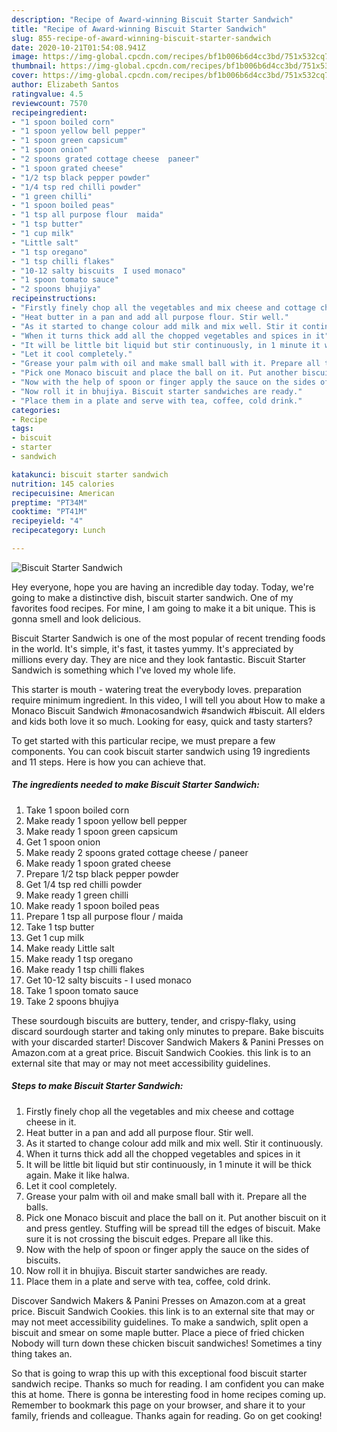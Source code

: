 ```yaml
---
description: "Recipe of Award-winning Biscuit Starter Sandwich"
title: "Recipe of Award-winning Biscuit Starter Sandwich"
slug: 855-recipe-of-award-winning-biscuit-starter-sandwich
date: 2020-10-21T01:54:08.941Z
image: https://img-global.cpcdn.com/recipes/bf1b006b6d4cc3bd/751x532cq70/biscuit-starter-sandwich-recipe-main-photo.jpg
thumbnail: https://img-global.cpcdn.com/recipes/bf1b006b6d4cc3bd/751x532cq70/biscuit-starter-sandwich-recipe-main-photo.jpg
cover: https://img-global.cpcdn.com/recipes/bf1b006b6d4cc3bd/751x532cq70/biscuit-starter-sandwich-recipe-main-photo.jpg
author: Elizabeth Santos
ratingvalue: 4.5
reviewcount: 7570
recipeingredient:
- "1 spoon boiled corn"
- "1 spoon yellow bell pepper"
- "1 spoon green capsicum"
- "1 spoon onion"
- "2 spoons grated cottage cheese  paneer"
- "1 spoon grated cheese"
- "1/2 tsp black pepper powder"
- "1/4 tsp red chilli powder"
- "1 green chilli"
- "1 spoon boiled peas"
- "1 tsp all purpose flour  maida"
- "1 tsp butter"
- "1 cup milk"
- "Little salt"
- "1 tsp oregano"
- "1 tsp chilli flakes"
- "10-12 salty biscuits  I used monaco"
- "1 spoon tomato sauce"
- "2 spoons bhujiya"
recipeinstructions:
- "Firstly finely chop all the vegetables and mix cheese and cottage cheese in it."
- "Heat butter in a pan and add all purpose flour. Stir well."
- "As it started to change colour add milk and mix well. Stir it continuously."
- "When it turns thick add all the chopped vegetables and spices in it"
- "It will be little bit liquid but stir continuously, in 1 minute it will be thick again. Make it like halwa."
- "Let it cool completely."
- "Grease your palm with oil and make small ball with it. Prepare all the balls."
- "Pick one Monaco biscuit and place the ball on it. Put another biscuit on it and press gentley. Stuffing will be spread till the edges of biscuit. Make sure it is not crossing the biscuit edges. Prepare all like this."
- "Now with the help of spoon or finger apply the sauce on the sides of biscuits."
- "Now roll it in bhujiya. Biscuit starter sandwiches are ready."
- "Place them in a plate and serve with tea, coffee, cold drink."
categories:
- Recipe
tags:
- biscuit
- starter
- sandwich

katakunci: biscuit starter sandwich 
nutrition: 145 calories
recipecuisine: American
preptime: "PT34M"
cooktime: "PT41M"
recipeyield: "4"
recipecategory: Lunch

---
```



![Biscuit Starter Sandwich](https://img-global.cpcdn.com/recipes/bf1b006b6d4cc3bd/751x532cq70/biscuit-starter-sandwich-recipe-main-photo.jpg)

Hey everyone, hope you are having an incredible day today. Today, we're going to make a distinctive dish, biscuit starter sandwich. One of my favorites food recipes. For mine, I am going to make it a bit unique. This is gonna smell and look delicious.

Biscuit Starter Sandwich is one of the most popular of recent trending foods in the world. It's simple, it's fast, it tastes yummy. It's appreciated by millions every day. They are nice and they look fantastic. Biscuit Starter Sandwich is something which I've loved my whole life.

This starter is mouth - watering treat the everybody loves. preparation require minimum ingredient. In this video, I will tell you about How to make a Monaco Biscuit Sandwich #monacosandwich #sandwich #biscuit. All elders and kids both love it so much. Looking for easy, quick and tasty starters?


To get started with this particular recipe, we must prepare a few components. You can cook biscuit starter sandwich using 19 ingredients and 11 steps. Here is how you can achieve that.

<!--inarticleads1-->

##### The ingredients needed to make Biscuit Starter Sandwich:

1. Take 1 spoon boiled corn
1. Make ready 1 spoon yellow bell pepper
1. Make ready 1 spoon green capsicum
1. Get 1 spoon onion
1. Make ready 2 spoons grated cottage cheese / paneer
1. Make ready 1 spoon grated cheese
1. Prepare 1/2 tsp black pepper powder
1. Get 1/4 tsp red chilli powder
1. Make ready 1 green chilli
1. Make ready 1 spoon boiled peas
1. Prepare 1 tsp all purpose flour / maida
1. Take 1 tsp butter
1. Get 1 cup milk
1. Make ready Little salt
1. Make ready 1 tsp oregano
1. Make ready 1 tsp chilli flakes
1. Get 10-12 salty biscuits - I used monaco
1. Take 1 spoon tomato sauce
1. Take 2 spoons bhujiya


These sourdough biscuits are buttery, tender, and crispy-flaky, using discard sourdough starter and taking only minutes to prepare. Bake biscuits with your discarded starter! Discover Sandwich Makers &amp; Panini Presses on Amazon.com at a great price. Biscuit Sandwich Cookies. this link is to an external site that may or may not meet accessibility guidelines. 

<!--inarticleads2-->

##### Steps to make Biscuit Starter Sandwich:

1. Firstly finely chop all the vegetables and mix cheese and cottage cheese in it.
1. Heat butter in a pan and add all purpose flour. Stir well.
1. As it started to change colour add milk and mix well. Stir it continuously.
1. When it turns thick add all the chopped vegetables and spices in it
1. It will be little bit liquid but stir continuously, in 1 minute it will be thick again. Make it like halwa.
1. Let it cool completely.
1. Grease your palm with oil and make small ball with it. Prepare all the balls.
1. Pick one Monaco biscuit and place the ball on it. Put another biscuit on it and press gentley. Stuffing will be spread till the edges of biscuit. Make sure it is not crossing the biscuit edges. Prepare all like this.
1. Now with the help of spoon or finger apply the sauce on the sides of biscuits.
1. Now roll it in bhujiya. Biscuit starter sandwiches are ready.
1. Place them in a plate and serve with tea, coffee, cold drink.


Discover Sandwich Makers &amp; Panini Presses on Amazon.com at a great price. Biscuit Sandwich Cookies. this link is to an external site that may or may not meet accessibility guidelines. To make a sandwich, split open a biscuit and smear on some maple butter. Place a piece of fried chicken Nobody will turn down these chicken biscuit sandwiches! Sometimes a tiny thing takes an. 

So that is going to wrap this up with this exceptional food biscuit starter sandwich recipe. Thanks so much for reading. I am confident you can make this at home. There is gonna be interesting food in home recipes coming up. Remember to bookmark this page on your browser, and share it to your family, friends and colleague. Thanks again for reading. Go on get cooking!

